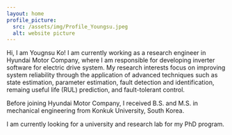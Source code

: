 ```yaml
---
layout: home
profile_picture:
  src: /assets/img/Profile_Youngsu.jpeg
  alt: website picture
---
```


<p>
  Hi, I am Yougnsu Ko! I am currently working as a research engineer in Hyundai Motor Company, where I am responsible for developing inverter software for electric drive system. My research interests focus on improving system reliability through the application of advanced techniques such as state estimation, parameter estimation, fault detection and identification, remaing useful life (RUL) prediction, and fault-tolerant control.
</p>
<p>  
  Before joining Hyundai Motor Company, I received B.S. and M.S. in mechanical engineering from Konkuk University, South Korea.
</p>
<p>
  I am currently looking for a university and research lab for my PhD program.
</p>
